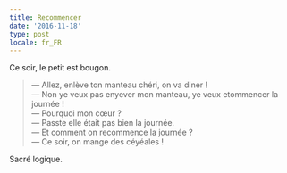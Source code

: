 ```yaml
---
title: Recommencer
date: '2016-11-18'
type: post
locale: fr_FR
---
```


Ce soir, le petit est bougon.

<!-- more -->

> — Allez, enlève ton manteau chéri, on va diner !  
> — Non ye veux pas enyever mon manteau, ye veux etommencer la journée !  
> — Pourquoi mon cœur ?  
> — Passte elle était pas bien la journée.  
> — Et comment on recommence la journée ?  
> — Ce soir, on mange des céyéales !

Sacré logique.
